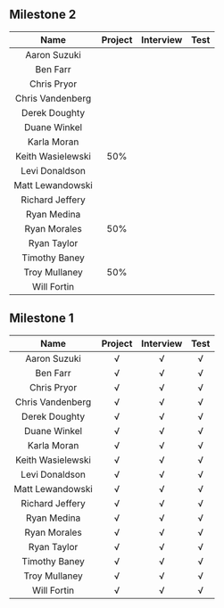 ## Milestone 2

Name          |  Project | Interview | Test |
:------------:|:--------:|:---------:|:----:|
Aaron Suzuki        |   |   |   |
Ben Farr            |   |   |   |
Chris Pryor         |   |   |   |
Chris Vandenberg    |   |   |   |
Derek Doughty       |   |   |   |
Duane Winkel        |   |   |   |
Karla Moran         |   |   |   |
Keith Wasielewski   | 50% |   |   |
Levi Donaldson      |   |   |   |
Matt Lewandowski    |   |   |   |
Richard Jeffery     |   |   |   |
Ryan Medina         |   |   |   |
Ryan Morales        | 50% |   |   |
Ryan Taylor         |   |   |   |
Timothy Baney       |   |   |   |
Troy Mullaney       | 50% |   |   |
Will Fortin         |   |   |   |

## Milestone 1

Name          |  Project | Interview | Test |
:------------:|:--------:|:---------:|:----:|
Aaron Suzuki        | √ |√ |√ |
Ben Farr            | √ |√ |√ |
Chris Pryor         | √ |√ |√ |
Chris Vandenberg    | √ |√ |√ |
Derek Doughty       | √ |√ |√ |
Duane Winkel        | √ |√ |√ |
Karla Moran         | √ |√ |√ |
Keith Wasielewski   | √ |√ |√ |
Levi Donaldson      | √ |√ |√ |
Matt Lewandowski    | √ |√ |√ |
Richard Jeffery     | √ |√ |√ |
Ryan Medina         | √ |√ |√ |
Ryan Morales        | √ |√ |√ |
Ryan Taylor         | √ |√ |√ |
Timothy Baney       | √ |√ |√ |
Troy Mullaney       | √ |√ |√ |
Will Fortin         | √ |√ |√ |
